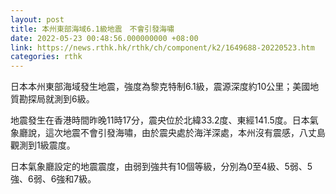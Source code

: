 ```yaml
---
layout: post
title: 本州東部海域6.1級地震　不會引發海嘯
date: 2022-05-23 00:48:56.000000000 +08:00
link: https://news.rthk.hk/rthk/ch/component/k2/1649688-20220523.htm
categories: rthk
---
```


日本本州東部海域發生地震，強度為黎克特制6.1級，震源深度約10公里；美國地質勘探局就測到6級。

地震發生在香港時間昨晚11時17分，震央位於北緯33.2度、東經141.5度。日本氣象廳說，這次地震不會引發海嘯，由於震央處於海洋深處，本州沒有震感，八丈島觀測到1級震度。

日本氣象廳設定的地震震度，由弱到強共有10個等級，分別為0至4級、5弱、5強、6弱、6強和7級。
